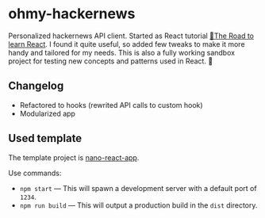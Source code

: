 # ohmy-hackernews

Personalized hackernews API client. Started as React tutorial [📓The Road to learn React](https://github.com/the-road-to-learn-react/the-road-to-learn-react). I found it quite useful, so added few tweaks to make it more handy and tailored for my needs. This is also a fully working sandbox project for testing new concepts and patterns used in React. :construction:

## Changelog
- Refactored to hooks (rewrited API calls to custom hook)
- Modularized app

## Used template

The template project is [nano-react-app](https://github.com/adrianmcli/nano-react-app).

Use commands:
- `npm start` — This will spawn a development server with a default port of `1234`.
- `npm run build` — This will output a production build in the `dist` directory.

